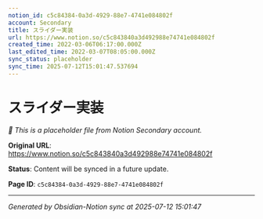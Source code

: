 ```yaml
---
notion_id: c5c84384-0a3d-4929-88e7-4741e084802f
account: Secondary
title: スライダー実装
url: https://www.notion.so/c5c843840a3d492988e74741e084802f
created_time: 2022-03-06T06:17:00.000Z
last_edited_time: 2022-03-07T08:05:00.000Z
sync_status: placeholder
sync_time: 2025-07-12T15:01:47.537694
---
```


# スライダー実装

*🔄 This is a placeholder file from Notion Secondary account.*

**Original URL**: https://www.notion.so/c5c843840a3d492988e74741e084802f

**Status**: Content will be synced in a future update.

**Page ID**: `c5c84384-0a3d-4929-88e7-4741e084802f`

---

*Generated by Obsidian-Notion sync at 2025-07-12 15:01:47*
